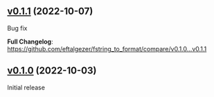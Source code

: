 ## [v0.1.1](https://github.com/eftalgezer/ANIAnimator/tree/v0.1.1) (2022-10-07)

Bug fix

**Full Changelog**: https://github.com/eftalgezer/fstring_to_format/compare/v0.1.0...v0.1.1


## [v0.1.0](https://github.com/eftalgezer/fstring_to_format/tree/v0.1.0) (2022-10-03)

Initial release
